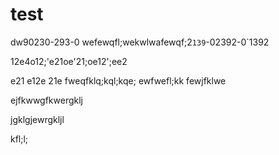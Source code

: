 # test

dw90230-293-0
wefewqfl;wekwlwafewqf;2`139`-02392-0`1392

12e4o12;'e21oe'21;oe12';ee2

e21
e12e
21e
fweqfklq;kql;kqe;
ewfwefl;kk
fewjfklwe

ejfkwwgfkwergklj

jgklgjewrgkljl



kfl;l;
